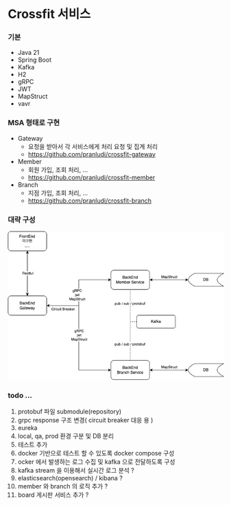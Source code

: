 # Crossfit 서비스

### 기본
- Java 21
- Spring Boot
- Kafka
- H2
- gRPC
- JWT
- MapStruct
- vavr

### MSA 형태로 구현
- Gateway
  - 요청을 받아서 각 서비스에게 처리 요청 및 집계 처리
  - https://github.com/pranludi/crossfit-gateway
- Member
  - 회원 가입, 조회 처리, ...
  - https://github.com/pranludi/crossfit-member
- Branch
  - 지점 가입, 조회 처리, ...
  - https://github.com/pranludi/crossfit-branch

### 대략 구성
![crossfit-service.png](docs/crossfit-service.png)

### todo ...
1. protobuf 파일 submodule(repository)
2. grpc response 구조 변경( circuit breaker 대응 용 )
3. eureka
4. local, qa, prod 환경 구분 및 DB 분리
5. 테스트 추가
6. docker 기반으로 테스트 할 수 있도록 docker compose 구성
7. ocker 에서 발생하는 로그 수집 및 kafka 으로 전달하도록 구성
8. kafka stream 을 이용해서 실시간 로그 분석 ?
9. elasticsearch(opensearch) / kibana ?
10. member 와 branch 의 로직 추가 ?
11. board 게시판 서비스 추가 ?
